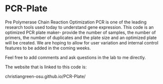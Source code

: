 # PCR-Plate
Pre Polymerase Chain Reaction Optimization
PCR is one of the leading research tools used today to understand gene expression. This code is an optimized PCR plate maker- provide the number of samples, 
the number of primers, the number of duplicates and the plate size and an optimized plate will be created. We are hoping to allow for user variation and internal
control features to be added in the coming weeks. 

Feel free to add comments and ask questions in the lab to me directly. 

The website that is linked to this code is:  

christiangreen-osu.github.io/PCR-Plate/
